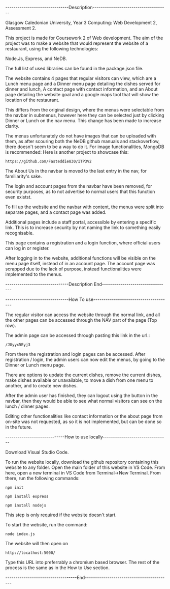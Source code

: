 -------------------------------Description-------------------------------------

Glasgow Caledonian University, Year 3 Computing: Web Development 2, Assessment 2.

This project is made for Coursework 2 of Web development. The aim of the project was to make a website that would represent the website of a restaurant, using the following technologies:

Node.Js, Express, and NeDB. 

The full list of used libraries can be found in the package.json file. 

The website contains 4 pages that regular visitors can view, which are a Lunch menu page and a Dinner menu page detailing the dishes served for dinner and lunch, A contact page with contact information, and an About page detailing the website goal and a google maps tool that will show the location of the restaurant.

This differs from the original design, where the menus were selectable from the navbar in submenus, however here they can be selected just by clicking Dinner or Lunch on the nav menu. This change has been made to increase clarity. 

The menus unfortunately do not have images that can be uploaded with them, as after scouring both the NeDB github manuals and stackoverflow, there doesn't seem to be a way to do it. For image functionalities, MongoDB is recommended:
Here is another project to showcase this:

    https://github.com/Fasteddie830/ITP3V2

The About Us in the navbar is moved to the last entry in the nav, for familiarity's sake. 

The login and account pages from the navbar have been removed, for security purposes, as to not advertise to normal users that this function even existst. 

To fill up the website and the navbar with content, the menus were split into separate pages, and a contact page was added.

Additional pages include a staff portal, accessible by entering a specific link. This is to increase security by not naming the link to something easily recognisable.

This page contains a registration and a login function, where official users can log in or register.

After logging in to the website, additional functions will be visible on the menu page itself, instead of in an account page. The account page was scrapped due to the lack of purpose, instead functionalities were implemented to the menus. 

-------------------------------Description End---------------------------------

-------------------------------How To use--------------------------------------

The regular visitor can access the website through the normal link, and all the other pages can be accessed through the NAV part of the page (Top row).

The admin page can be accessed through pasting this link in the url.:

    /JGyyx5Eyj3 

 From there the registration and login pages can be accessed. After registration / login, the admin users can now edit the menus, by going to the Dinner or Lunch menu page. 

There are options to update the current dishes, 
remove the current dishes, 
make dishes available or unavailable, 
to move a dish from one menu to another, 
and to create new dishes. 

After the admin user has finished, they can logout using the button in the navbar, then they would be able to see what normal visitors can see on the lunch / dinner pages. 

Editing other functionalities like contact information or the about page from on-site was not requested, as so it is not implemented, but can be done so in the future. 

-----------------------------How to use locally--------------------------------

Download Visual Studio Code.

To run the website locally, download the github repository containing this website to any folder. Open the main folder of this website in VS Code. From here, open a new terminal in VS Code from Terminal->New Terminal. From there, run the following commands:

    npm init

    npm install express

    npm install nodejs

This step is only required if the website doesn't start.

To start the website, run the command:

    node index.js

The website will then open on 

    http://localhost:5000/

Type this URL into preferrably a chromium based browser. The rest of the process is the same as in the How to Use section.

-----------------------------------End------------------------------------------
